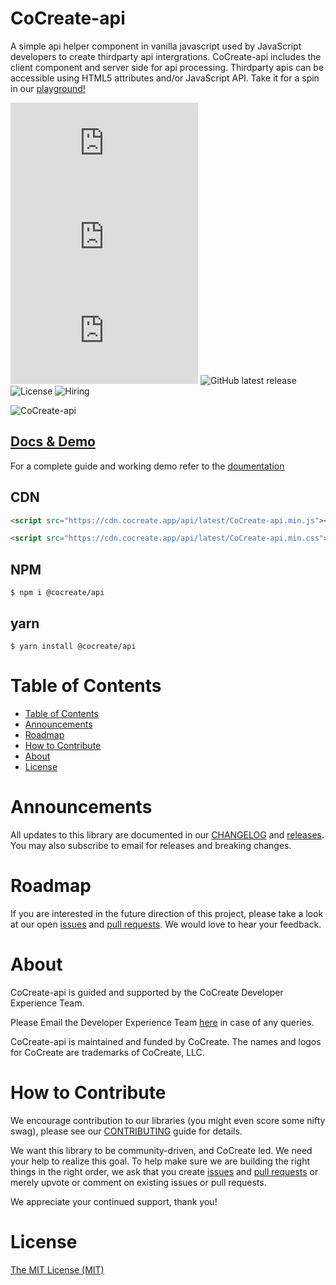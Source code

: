 # CoCreate-api

A simple api helper component in vanilla javascript used by JavaScript developers to create thirdparty api intergrations. CoCreate-api includes the client component and server side for api processing. Thirdparty apis can be accessible using HTML5 attributes and/or JavaScript API. Take it for a spin in our [playground!](https://cocreate.app/docs/api)

![minified](https://img.badgesize.io/https://cdn.cocreate.app/api/latest/CoCreate-api.min.js?style=flat-square&label=minified&color=orange)
![gzip](https://img.badgesize.io/https://cdn.cocreate.app/api/latest/CoCreate-api.min.js?compression=gzip&style=flat-square&label=gzip&color=yellow)
![brotli](https://img.badgesize.io/https://cdn.cocreate.app/api/latest/CoCreate-api.min.js?compression=brotli&style=flat-square&label=brotli)
![GitHub latest release](https://img.shields.io/github/v/release/CoCreate-app/CoCreate-api?style=flat-square)
![License](https://img.shields.io/github/license/CoCreate-app/CoCreate-api?style=flat-square)
![Hiring](https://img.shields.io/static/v1?style=flat-square&label=&message=Hiring&color=blueviolet)

![CoCreate-api](https://cdn.cocreate.app/docs/CoCreate-api.gif)

## [Docs & Demo](https://cocreate.app/docs/api)

For a complete guide and working demo refer to the [doumentation](https://cocreate.app/docs/api)

## CDN

```html
<script src="https://cdn.cocreate.app/api/latest/CoCreate-api.min.js"></script>
```

```html
<script src="https://cdn.cocreate.app/api/latest/CoCreate-api.min.css"></script>
```

## NPM

```shell
$ npm i @cocreate/api
```

## yarn

```shell
$ yarn install @cocreate/api
```

# Table of Contents

- [Table of Contents](#table-of-contents)
- [Announcements](#announcements)
- [Roadmap](#roadmap)
- [How to Contribute](#how-to-contribute)
- [About](#about)
- [License](#license)

<a name="announcements"></a>

# Announcements

All updates to this library are documented in our [CHANGELOG](https://github.com/CoCreate-app/CoCreate-api/blob/master/CHANGELOG.md) and [releases](https://github.com/CoCreate-app/CoCreate-api/releases). You may also subscribe to email for releases and breaking changes.

<a name="roadmap"></a>

# Roadmap

If you are interested in the future direction of this project, please take a look at our open [issues](https://github.com/CoCreate-app/CoCreate-api/issues) and [pull requests](https://github.com/CoCreate-app/CoCreate-api/pulls). We would love to hear your feedback.

<a name="about"></a>

# About

CoCreate-api is guided and supported by the CoCreate Developer Experience Team.

Please Email the Developer Experience Team [here](mailto:develop@cocreate.app) in case of any queries.

CoCreate-api is maintained and funded by CoCreate. The names and logos for CoCreate are trademarks of CoCreate, LLC.

<a name="contribute"></a>

# How to Contribute

We encourage contribution to our libraries (you might even score some nifty swag), please see our [CONTRIBUTING](https://github.com/CoCreate-app/CoCreate-api/blob/master/CONTRIBUTING.md) guide for details.

We want this library to be community-driven, and CoCreate led. We need your help to realize this goal. To help make sure we are building the right things in the right order, we ask that you create [issues](https://github.com/CoCreate-app/CoCreate-api/issues) and [pull requests](https://github.com/CoCreate-app/CoCreate-api/pulls) or merely upvote or comment on existing issues or pull requests.

We appreciate your continued support, thank you!


<a name="license"></a>
# License

[The MIT License (MIT)](https://github.com/CoCreate-app/CoCreate-api/blob/master/LICENSE)
